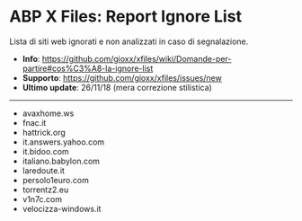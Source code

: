 # ABP X Files: Report Ignore List
Lista di siti web ignorati e non analizzati in caso di segnalazione.
 - **Info**:
   https://github.com/gioxx/xfiles/wiki/Domande-per-partire#cos%C3%A8-la-ignore-list
 - **Supporto**: https://github.com/gioxx/xfiles/issues/new
 - **Ultimo update**: 26/11/18 (mera correzione stilistica)

----------

 - avaxhome.ws
 - fnac.it
 - hattrick.org
 - it.answers.yahoo.com
 - it.bidoo.com
 - italiano.babylon.com
 - laredoute.it
 - persolo1euro.com
 - torrentz2.eu
 - v1n7c.com
 - velocizza-windows.it
